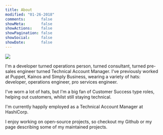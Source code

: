 ```yaml
---
title: About
modified: "01-26-2018"
comments:       false
showMeta:       false
showActions:    false
showPagination: false
showSocial:     false
showDate:       false
---
```


![](/images/misc/me-presenting.jpg)

I'm a developer turned operations person, turned consultant, turned pre-sales engineer turned Technical Account Manager. I've previously worked at Puppet, Kainos and Simply Business, wearing a variety of hats: developer, operations engineer, pro services engineer.

I've worn a lot of hats, but I'm a big fan of Customer Success type roles, helping out customers, whilst still
staying technical.

I'm currently happily employed as a Technical Account Manager at HashiCorp.

I enjoy working on open-source projects, so checkout my Github or my page describing some of my maintained projects.
